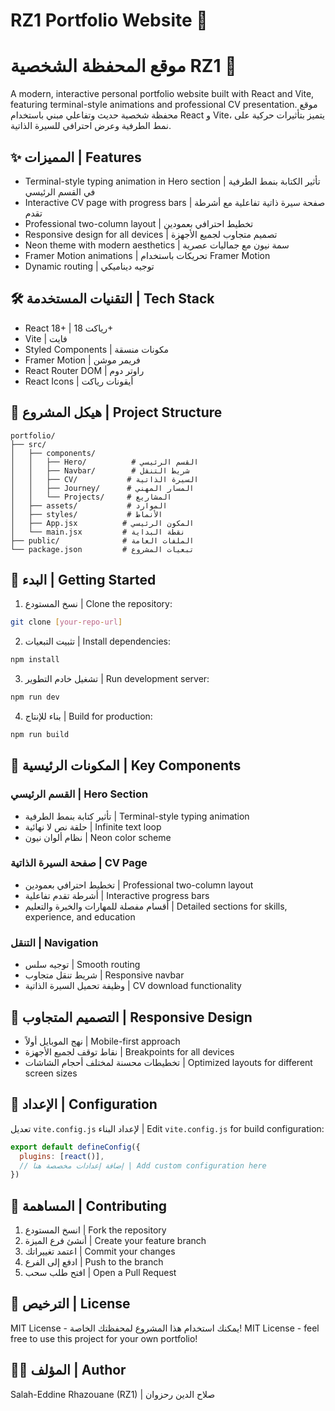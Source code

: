 # RZ1 Portfolio Website 🚀
# موقع المحفظة الشخصية RZ1 🚀

A modern, interactive personal portfolio website built with React and Vite, featuring terminal-style animations and professional CV presentation.
موقع محفظة شخصية حديث وتفاعلي مبني باستخدام React و Vite، يتميز بتأثيرات حركية على نمط الطرفية وعرض احترافي للسيرة الذاتية.

## ✨ المميزات | Features

- Terminal-style typing animation in Hero section | تأثير الكتابة بنمط الطرفية في القسم الرئيسي
- Interactive CV page with progress bars | صفحة سيرة ذاتية تفاعلية مع أشرطة تقدم
- Professional two-column layout | تخطيط احترافي بعمودين
- Responsive design for all devices | تصميم متجاوب لجميع الأجهزة
- Neon theme with modern aesthetics | سمة نيون مع جماليات عصرية
- Framer Motion animations | تحريكات باستخدام Framer Motion
- Dynamic routing | توجيه ديناميكي

## 🛠️ التقنيات المستخدمة | Tech Stack

- React 18+ | رياكت 18+
- Vite | فايت
- Styled Components | مكونات منسقة
- Framer Motion | فريمر موشن
- React Router DOM | راوتر دوم
- React Icons | أيقونات رياكت

## 📁 هيكل المشروع | Project Structure

```
portfolio/
├── src/
│   ├── components/
│   │   ├── Hero/          # القسم الرئيسي
│   │   ├── Navbar/        # شريط التنقل
│   │   ├── CV/           # السيرة الذاتية
│   │   ├── Journey/      # المسار المهني
│   │   └── Projects/     # المشاريع
│   ├── assets/           # الموارد
│   ├── styles/           # الأنماط
│   ├── App.jsx          # المكون الرئيسي
│   └── main.jsx         # نقطة البداية
├── public/              # الملفات العامة
└── package.json         # تبعيات المشروع
```

## 🚀 البدء | Getting Started

1. نسخ المستودع | Clone the repository:
```bash
git clone [your-repo-url]
```

2. تثبيت التبعيات | Install dependencies:
```bash
npm install
```

3. تشغيل خادم التطوير | Run development server:
```bash
npm run dev
```

4. بناء للإنتاج | Build for production:
```bash
npm run build
```

## 🎨 المكونات الرئيسية | Key Components

### القسم الرئيسي | Hero Section
- تأثير كتابة بنمط الطرفية | Terminal-style typing animation
- حلقة نص لا نهائية | Infinite text loop
- نظام ألوان نيون | Neon color scheme

### صفحة السيرة الذاتية | CV Page
- تخطيط احترافي بعمودين | Professional two-column layout
- أشرطة تقدم تفاعلية | Interactive progress bars
- أقسام مفصلة للمهارات والخبرة والتعليم | Detailed sections for skills, experience, and education

### التنقل | Navigation
- توجيه سلس | Smooth routing
- شريط تنقل متجاوب | Responsive navbar
- وظيفة تحميل السيرة الذاتية | CV download functionality

## 📱 التصميم المتجاوب | Responsive Design

- نهج الموبايل أولاً | Mobile-first approach
- نقاط توقف لجميع الأجهزة | Breakpoints for all devices
- تخطيطات محسنة لمختلف أحجام الشاشات | Optimized layouts for different screen sizes

## 🔧 الإعداد | Configuration

تعديل `vite.config.js` لإعداد البناء | Edit `vite.config.js` for build configuration:
```javascript
export default defineConfig({
  plugins: [react()],
  // إضافة إعدادات مخصصة هنا | Add custom configuration here
})
```

## 🤝 المساهمة | Contributing

1. انسخ المستودع | Fork the repository
2. أنشئ فرع الميزة | Create your feature branch
3. اعتمد تغييراتك | Commit your changes
4. ادفع إلى الفرع | Push to the branch
5. افتح طلب سحب | Open a Pull Request

## 📄 الترخيص | License

MIT License - يمكنك استخدام هذا المشروع لمحفظتك الخاصة!
MIT License - feel free to use this project for your own portfolio!

## 👨‍💻 المؤلف | Author

Salah-Eddine Rhazouane (RZ1) | صلاح الدين رحزوان
